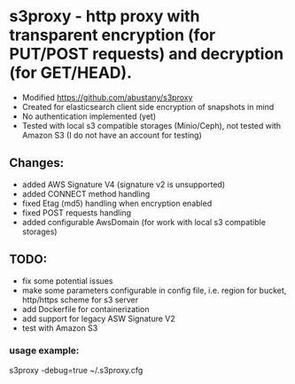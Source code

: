 # s3proxy - http proxy with transparent encryption (for PUT/POST requests) and decryption (for GET/HEAD).

- Modified https://github.com/abustany/s3proxy
- Created for elasticsearch client side encryption of snapshots in mind
- No authentication implemented (yet)
- Tested with local s3 compatible storages (Minio/Ceph), not tested with Amazon S3 (I do not have an account for testing)

## Changes:
- added AWS Signature V4 (signature v2 is unsupported)
- added CONNECT method handling
- fixed Etag (md5) handling when encryption enabled
- fixed POST requests handling
- added configurable AwsDomain (for work with local s3 compatible storages)

## TODO:
- fix some potential issues
- make some parameters configurable in config file, i.e. region for bucket, http/https scheme for s3 server
- add Dockerfile for containerization
- add support for legacy ASW Signature V2
- test with Amazon S3

### usage example:
s3proxy -debug=true ~/.s3proxy.cfg
